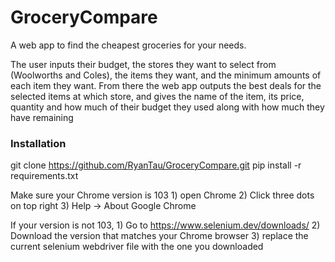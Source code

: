 # GroceryCompare
A web app to find the cheapest groceries for your needs.

The user inputs their budget, the stores they want to select from (Woolworths and Coles), the items they want, and the minimum amounts of each item they want. From there the web app outputs the best deals for the selected items at which store, and gives the name of the item, its price, quantity and how much of their budget they used along with how much they have remaining

### Installation

git clone https://github.com/RyanTau/GroceryCompare.git
pip install -r requirements.txt

Make sure your Chrome version is 103
    1) open Chrome
    2) Click three dots on top right
    3) Help -> About Google Chrome

If your version is not 103,
    1) Go to https://www.selenium.dev/downloads/
    2) Download the version that matches your Chrome browser
    3) replace the current selenium webdriver file with the one you downloaded


